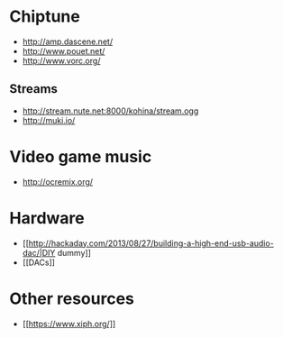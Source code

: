 # Chiptune
* http://amp.dascene.net/
* http://www.pouet.net/
* http://www.vorc.org/

## Streams
* http://stream.nute.net:8000/kohina/stream.ogg
* http://muki.io/

# Video game music
* http://ocremix.org/

# Hardware
* [[http://hackaday.com/2013/08/27/building-a-high-end-usb-audio-dac/|DIY dummy]]
* [[DACs]]

# Other resources
* [[https://www.xiph.org/]]
